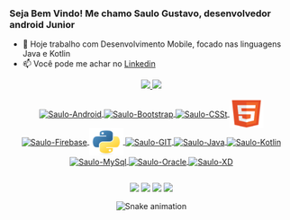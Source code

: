 ### Seja Bem Vindo! Me chamo Saulo Gustavo, desenvolvedor android Junior


- 🔭 Hoje trabalho com Desenvolvimento Mobile, focado nas linguagens Java e Kotlin
- 📫  Você pode me achar no <a href="https://www.linkedin.com/in/saulo-gustavo-a79262191/">Linkedin</a>
<div align="center">
<a href="https://github.com/SauloGustavoDev">
  <img height="180em" src="https://github-readme-stats.vercel.app/api?username=SauloGustavoDev&show_icons=true&theme=chartreuse-dark&include_all_commits=true&count_private=true"/>
  <img height="180em" src="https://github-readme-stats.vercel.app/api/top-langs/?username=SauloGustavoDev&layout=compact&langs_count=7&theme=chartreuse-dark"/>

</div>
<div align="center">
<div style="display: inline_block"><br>
  <img align="center" alt="Saulo-Android" height="50" width="60" src="https://cdn.jsdelivr.net/gh/devicons/devicon/icons/android/android-plain-wordmark.svg">
  <img align="center" alt="Saulo-Bootstrap" height="50" width="60" src="https://cdn.jsdelivr.net/gh/devicons/devicon/icons/bootstrap/bootstrap-original.svg">
  <img align="center" alt="Saulo-CSSt" height="50" width="60" src="https://cdn.jsdelivr.net/gh/devicons/devicon/icons/css3/css3-original.svg">
  <img align="center" alt="Saulo-HTML" height="50" width="60" src="https://raw.githubusercontent.com/devicons/devicon/master/icons/html5/html5-original.svg">
  <img align="center" alt="Saulo-Firebase" height="50" width="60" src="https://cdn.jsdelivr.net/gh/devicons/devicon/icons/firebase/firebase-plain-wordmark.svg">
  <img align="center" alt="Saulo-Python" height="50" width="60" src="https://raw.githubusercontent.com/devicons/devicon/master/icons/python/python-original.svg">
  <img align="center" alt="Saulo-GIT" height="50" width="60" src="https://cdn.jsdelivr.net/gh/devicons/devicon/icons/git/git-original.svg"> 
  <img align="center" alt="Saulo-Java" height="50" width="60" src="https://cdn.jsdelivr.net/gh/devicons/devicon/icons/java/java-original.svg">
  <img align="center" alt="Saulo-Kotlin" height="50" width="60" src="https://cdn.jsdelivr.net/gh/devicons/devicon/icons/kotlin/kotlin-original.svg">
  <img align="center" alt="Saulo-MySql" height="50" width="60" src="https://cdn.jsdelivr.net/gh/devicons/devicon/icons/mysql/mysql-original.svg">
  <img align="center" alt="Saulo-Oracle" height="50" width="60" src="https://cdn.jsdelivr.net/gh/devicons/devicon/icons/oracle/oracle-original.svg">
  <img align="center" alt="Saulo-XD" height="50" width="60" src="https://cdn.jsdelivr.net/gh/devicons/devicon/icons/xd/xd-plain.svg">
</div>

##
<div align="center">
<div> 
  <a href="https://www.instagram.com/saulo.gst/" target="_blank"><img src="https://img.shields.io/badge/-Instagram-%23E4405F?style=for-the-badge&logo=instagram&logoColor=white" target="_blank"></a>
 	<a href="https://www.twitch.tv/saulo0100" target="_blank"><img src="https://img.shields.io/badge/Twitch-9146FF?style=for-the-badge&logo=twitch&logoColor=white" target="_blank"></a>
  <a href = "mailto:saulo0100@outlook.com"><img src="https://img.shields.io/badge/-Gmail-%23333?style=for-the-badge&logo=gmail&logoColor=white" target="_blank"></a>
  <a href="https://www.linkedin.com/in/saulo-gustavo-a79262191/" target="_blank"><img src="https://img.shields.io/badge/-LinkedIn-%230077B5?style=for-the-badge&logo=linkedin&logoColor=white" target="_blank"></a> 
  
  ![Snake animation](https://github.com/SauloGustavoDev/SauloGustavoDev/blob/output/github-contribution-grid-snake.svg)
</div>
